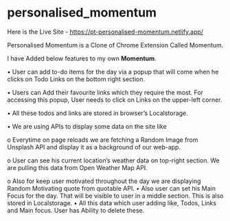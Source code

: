 # personalised_momentum

Here is the Live Site - https://pt-personalised-momentum.netlify.app/

Personalised Momentum is a Clone of Chrome Extension Called Momentum.

I have Added below features to my own **Momentum**.

   •    User can add to-do items for the day via a popup that will come when he clicks on Todo Links on the bottom right section.
  
  •	    Users can Add their favourite links which they require the most. For accessing this popup, User needs to click on Links on the upper-left corner.
  
  •	    All these todos and links are stored in browser’s Localstorage.
  
  •	    We are using APIs to display some data on the site like
  
o	Everytime on page reloads we are fetching a Random Image from Unsplash API and display it as a background of our web-app.

o	User can see his current location’s weather data on top-right section. We are pulling this data from Open Weather Map API.

o	Also for keep user motivated throughout the day we are displaying Random Motivating quote from quotable API.
  •	Also user can set his Main Focus for the day. That will be visible to user in a middle section. This is also stored in Localstorage.
  •	All this data which user adding like, Todos, Links and Main focus. User has Ability to delete these.

